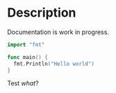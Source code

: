 # Description

Documentation is work in progress.

```go
import "fmt"

func main() {
  fmt.Println("Hello world")
}
```
Test *what*?